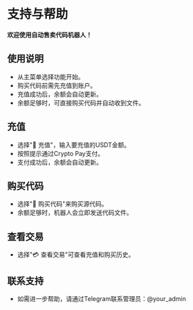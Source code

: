 # 支持与帮助

**欢迎使用自动售卖代码机器人！**

## 使用说明
- 从主菜单选择功能开始。
- 购买代码前需先充值到账户。
- 充值成功后，余额会自动更新。
- 余额足够时，可直接购买代码并自动收到文件。

## 充值
- 选择"💸 充值"，输入要充值的USDT金额。
- 按照提示通过Crypto Pay支付。
- 支付成功后，余额会自动更新。

## 购买代码
- 选择"🛒 购买代码"来购买源代码。
- 余额足够时，机器人会立即发送代码文件。

## 查看交易
- 选择"💳 查看交易"可查看充值和购买历史。

## 联系支持
- 如需进一步帮助，请通过Telegram联系管理员：@your_admin 